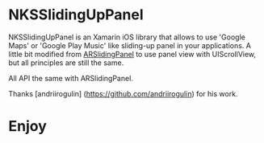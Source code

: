 # NKSSlidingUpPanel

NKSSlidingUpPanel is an Xamarin iOS library that allows to use 'Google Maps' or 'Google Play Music' like sliding-up panel in your applications. A little bit modified from [ARSlidingPanel](https://github.com/andriirogulin/ARSlidingPanel) to use panel view with UIScrollView, but all principles are still the same.

All API the same with ARSlidingPanel.

Thanks [andriirogulin] (https://github.com/andriirogulin) for his work.

# Enjoy

